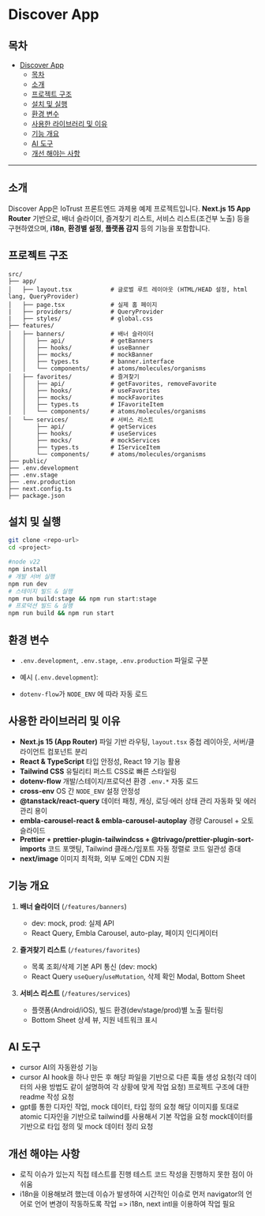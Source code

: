 # Discover App

## 목차

- [Discover App](#discover-app)
  - [목차](#목차)
  - [소개](#소개)
  - [프로젝트 구조](#프로젝트-구조)
  - [설치 및 실행](#설치-및-실행)
  - [환경 변수](#환경-변수)
  - [사용한 라이브러리 및 이유](#사용한-라이브러리-및-이유)
  - [기능 개요](#기능-개요)
  - [AI 도구](#ai-도구)
  - [개선 해야는 사항](#개선-해야는-사항)

---

## 소개

Discover App은 IoTrust 프론트엔드 과제용 예제 프로젝트입니다. **Next.js 15 App Router** 기반으로, 배너 슬라이더, 즐겨찾기 리스트, 서비스 리스트(조건부 노출) 등을 구현하였으며, **i18n**, **환경별 설정**, **플랫폼 감지** 등의 기능을 포함합니다.

## 프로젝트 구조

```plaintext
src/
├── app/
│   ├── layout.tsx           # 글로벌 루트 레이아웃 (HTML/HEAD 설정, html lang, QueryProvider)
│   ├── page.tsx             # 실제 홈 페이지
|   ├── providers/           # QueryProvider
|   ├── styles/              # global.css
├── features/
│   ├── banners/             # 배너 슬라이더
│   │   ├── api/             # getBanners
│   │   ├── hooks/           # useBanner
│   │   ├── mocks/           # mockBanner
│   │   ├── types.ts         # banner.interface
│   │   └── components/      # atoms/molecules/organisms
│   ├── favorites/           # 즐겨찾기
│   │   ├── api/             # getFavorites, removeFavorite
│   │   ├── hooks/           # useFavorites
│   │   ├── mocks/           # mockFavorites
│   │   ├── types.ts         # IFavoriteItem
│   │   └── components/      # atoms/molecules/organisms
│   └── services/            # 서비스 리스트
│       ├── api/             # getServices
│       ├── hooks/           # useServices
│       ├── mocks/           # mockServices
│       ├── types.ts         # IServiceItem
│       └── components/      # atoms/molecules/organisms
├── public/
├── .env.development
├── .env.stage
├── .env.production
├── next.config.ts
├── package.json
```

## 설치 및 실행

```bash
git clone <repo-url>
cd <project>

#node v22
npm install
# 개발 서버 실행
npm run dev
# 스테이지 빌드 & 실행
npm run build:stage && npm run start:stage
# 프로덕션 빌드 & 실행
npm run build && npm run start
```

## 환경 변수

- `.env.development`, `.env.stage`, `.env.production` 파일로 구분
- 예시 (`.env.development`):

- `dotenv-flow`가 `NODE_ENV` 에 따라 자동 로드

## 사용한 라이브러리 및 이유

- **Next.js 15 (App Router)**
  파일 기반 라우팅, `layout.tsx` 중첩 레이아웃, 서버/클라이언트 컴포넌트 분리
- **React & TypeScript**
  타입 안정성, React 19 기능 활용
- **Tailwind CSS**
  유틸리티 퍼스트 CSS로 빠른 스타일링
- **dotenv-flow**
  개발/스테이지/프로덕션 환경 `.env.*` 자동 로드
- **cross-env**
  OS 간 `NODE_ENV` 설정 안정성
- **@tanstack/react-query**
  데이터 패칭, 캐싱, 로딩·에러 상태 관리 자동화 및 에러 관리 용이
- **embla-carousel-react & embla-carousel-autoplay**
  경량 Carousel + 오토슬라이드
- **Prettier + prettier-plugin-tailwindcss + @trivago/prettier-plugin-sort-imports**
  코드 포맷팅, Tailwind 클래스/임포트 자동 정렬로 코드 일관성 증대
- **next/image**
  이미지 최적화, 외부 도메인 CDN 지원

## 기능 개요

1. **배너 슬라이더** (`/features/banners`)
   - dev: mock, prod: 실제 API
   - React Query, Embla Carousel, auto-play, 페이지 인디케이터

2. **즐겨찾기 리스트** (`/features/favorites`)
   - 목록 조회/삭제 기본 API 통신 (dev: mock)
   - React Query `useQuery`/`useMutation`, 삭제 확인 Modal, Bottom Sheet

3. **서비스 리스트** (`/features/services`)
   - 플랫폼(Android/iOS), 빌드 환경(dev/stage/prod)별 노출 필터링
   - Bottom Sheet 상세 뷰, 지원 네트워크 표시

## AI 도구

- cursor AI의 자동완성 기능
- cursor AI
  hook을 하나 만든 후 해당 파일을 기반으로 다른 훅들 생성 요청(각 데이터의 사용 방법도 같이 설명하여 각 상황에 맞게 작업 요청)
  프로젝트 구조에 대한 readme 작성 요청
- gpt를 통한 디자인 작업, mock 데이터, 타입 정의 요청
  해당 이미지를 토대로 atomic 디자인을 기반으로 tailwind를 사용해서 기본 작업을 요청
  mock데이터를 기반으로 타입 정의 및 mock 데이터 정리 요청

## 개선 해야는 사항

- 로직 이슈가 있는지 직접 테스트를 진행 테스트 코드 작성을 진행하지 못한 점이 아쉬움
- i18n을 이용해보려 했는데 이슈가 발생하여 시간적인 이슈로 먼저 navigator의 언어로 언어 변경이 작동하도록 작업 => i18n, next intl을 이용하여 작업 필요
